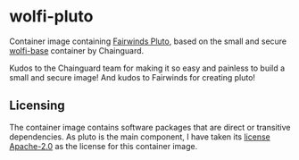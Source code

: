 # wolfi-pluto

Container image containing [Fairwinds
Pluto](https://github.com/FairwindsOps/pluto), based on the small and secure
[wolfi-base](https://images.chainguard.dev/directory/image/wolfi-base/versions)
container by Chainguard.

Kudos to the Chainguard team for making it so easy and painless to build a small
and secure image! And kudos to Fairwinds for creating pluto!

## Licensing

The container image contains software packages that are direct or transitive
dependencies. As pluto is the main component, I have taken its [license
Apache-2.0](https://github.com/FairwindsOps/pluto/blob/master/LICENSE) as the
license for this container image.
